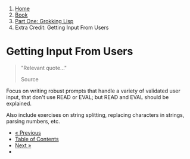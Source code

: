 <ol class="breadcrumb">
  <li><a href="/">Home</a></li>
  <li><a href="/book/">Book</a></li>
  <li><a href="/book/1-0-0-overview/">Part One: Grokking Lisp</a></li>
  <li class="active">Extra Credit: Getting Input From Users</li>
</ol>

# Getting Input From Users

> "Relevant quote..."
> <footer>Source</footer>

Focus on writing robust prompts that handle a variety of validated user input, that don't use READ or EVAL; but READ and EVAL should be explained.

Also include exercises on string splitting, replacing characters in strings, parsing numbers, etc.

<ul class="pager">
  <li class="previous"><a href="/book/1-02-0-input-output/">&laquo; Previous</a></li>
  <li><a href="/book/">Table of Contents</a></li>
  <li class="next"><a href="/book/1-04-0-lists/">Next &raquo;</a><li>
</ul>
